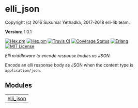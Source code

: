 

# elli_json #

Copyright (c) 2016 Sukumar Yethadka, 2017-2018 elli-lib team.

__Version:__ 1.0.1

[![Hex.pm][hex badge]][hex link]
[![Hex.pm][hex downloads]][hex link]
[![Travis CI][travis badge]][travis builds]
[![Coverage Status][coveralls badge]][coveralls link]
[![Erlang][erlang badge]][erlang downloads]
[![MIT License][license badge]](LICENSE)

*Elli middleware to encode response bodies as JSON.*

Encode an elli response body as JSON when the content type is `application/json`.

[travis badge]: https://travis-ci.org/elli-lib/elli_json.svg?branch=develop
[travis builds]: https://travis-ci.org/elli-lib/elli_json?branch=develop
[hex badge]: https://img.shields.io/hexpm/v/elli_json.svg?maxAge=2592000?style=plastic
[hex link]: https://hex.pm/packages/elli_json
[hex downloads]: https://img.shields.io/hexpm/dt/elli_json.svg?maxAge=2592000
[coveralls badge]: https://coveralls.io/repos/github/elli-lib/elli_json/badge.svg?branch=develop
[coveralls link]: https://coveralls.io/github/elli-lib/elli_json?branch=develop
[erlang badge]: https://img.shields.io/badge/erlang-%E2%89%A518.0-red.svg
[erlang downloads]: http://www.erlang.org/downloads
[license badge]: https://img.shields.io/badge/license-MIT-blue.svg


## Modules ##


<table width="100%" border="0" summary="list of modules">
<tr><td><a href="elli_json.md" class="module">elli_json</a></td></tr></table>

